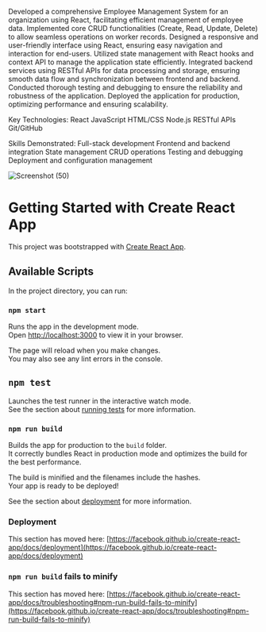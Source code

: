 
Developed a comprehensive Employee Management System for an organization using React, facilitating efficient management of employee data.
Implemented core CRUD functionalities (Create, Read, Update, Delete) to allow seamless operations on worker records.
Designed a responsive and user-friendly interface using React, ensuring easy navigation and interaction for end-users.
Utilized state management with React hooks and context API to manage the application state efficiently.
Integrated backend services using RESTful APIs for data processing and storage, ensuring smooth data flow and synchronization between frontend and backend.
Conducted thorough testing and debugging to ensure the reliability and robustness of the application.
Deployed the application for production, optimizing performance and ensuring scalability.

Key Technologies:
React
JavaScript
HTML/CSS
Node.js
RESTful APIs
Git/GitHub

Skills Demonstrated:
Full-stack development
Frontend and backend integration
State management
CRUD operations
Testing and debugging
Deployment and configuration management

![Screenshot (50)](https://github.com/user-attachments/assets/96f5303f-fd87-471e-bdf4-c70e0cde6b0b)



# Getting Started with Create React App
This project was bootstrapped with [Create React App](https://github.com/facebook/create-react-app).

## Available Scripts
In the project directory, you can run:

### `npm start`
Runs the app in the development mode.\
Open [http://localhost:3000](http://localhost:3000) to view it in your browser.

The page will reload when you make changes.\
You may also see any lint errors in the console.

## `npm test`
Launches the test runner in the interactive watch mode.\
See the section about [running tests](https://facebook.github.io/create-react-app/docs/running-tests) for more information.

### `npm run build`
Builds the app for production to the `build` folder.\
It correctly bundles React in production mode and optimizes the build for the best performance.

The build is minified and the filenames include the hashes.\
Your app is ready to be deployed!

See the section about [deployment](https://facebook.github.io/create-react-app/docs/deployment) for more information.

### Deployment

This section has moved here: [https://facebook.github.io/create-react-app/docs/deployment](https://facebook.github.io/create-react-app/docs/deployment)

### `npm run build` fails to minify

This section has moved here: [https://facebook.github.io/create-react-app/docs/troubleshooting#npm-run-build-fails-to-minify](https://facebook.github.io/create-react-app/docs/troubleshooting#npm-run-build-fails-to-minify)
